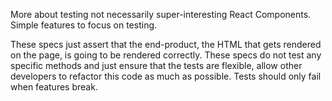 More about testing not necessarily super-interesting React Components. Simple features to focus on testing. 

These specs just assert that the end-product, the HTML that gets rendered on the page, is going to be rendered correctly. These specs do not test any specific methods and just ensure that the tests are flexible, allow other developers to refactor this code as much as possible. Tests should only fail when features break. 
